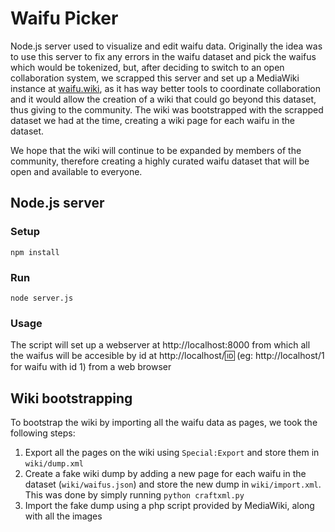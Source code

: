 # Waifu Picker

Node.js server used to visualize and edit waifu data. Originally the idea was to use this server to fix any errors in the waifu dataset and pick the waifus which would be tokenized, but, after deciding to switch to an open collaboration system, we scrapped this server and set up a MediaWiki instance at [waifu.wiki](https://waifu.wiki), as it has way better tools to coordinate collaboration and it would allow the creation of a wiki that could go beyond this dataset, thus giving to the community. The wiki was bootstrapped with the scrapped dataset we had at the time, creating a wiki page for each waifu in the dataset.

We hope that the wiki will continue to be expanded by members of the community, therefore creating a highly curated waifu dataset that will be open and available to everyone.

## Node.js server
### Setup
```
npm install
```

### Run
```
node server.js
```

### Usage
The script will set up a webserver at http://localhost:8000 from which all the waifus will be accesible by id at http://localhost/:id: (eg: http://localhost/1 for waifu with id 1) from a web browser

## Wiki bootstrapping

To bootstrap the wiki by importing all the waifu data as pages, we took the following steps:
1. Export all the pages on the wiki using `Special:Export` and store them in `wiki/dump.xml`
2. Create a fake wiki dump by adding a new page for each waifu in the dataset (`wiki/waifus.json`) and store the new dump in `wiki/import.xml`. This was done by simply running `python craftxml.py`
3. Import the fake dump using a php script provided by MediaWiki, along with all the images
